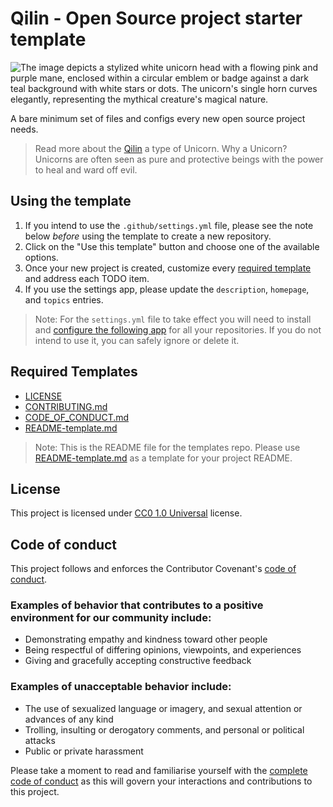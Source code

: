 # Qilin - Open Source project starter template

![The image depicts a stylized white unicorn head with a flowing pink and purple mane, enclosed within a circular emblem or badge against a dark teal background with white stars or dots. The unicorn's single horn curves elegantly, representing the mythical creature's magical nature.](https://github.com/schalkneethling/qilin-open-source-project-starter-template/assets/10350960/a76fe36a-8dd9-471b-b2a3-2ea917a97314)

A bare minimum set of files and configs every new open source project needs.

> Read more about the [Qilin](https://en.wikipedia.org/wiki/Qilin#Qilin_as_unicorns) a type of Unicorn. Why a Unicorn? Unicorns are often seen as pure and protective beings with the power to heal and ward off evil.

## Using the template

1. If you intend to use the `.github/settings.yml` file, please see the note below _before_ using the template to create a new repository.
2. Click on the "Use this template" button and choose one of the available options.
3. Once your new project is created, customize every [required template](#required-templates) and address each TODO item.
4. If you use the settings app, please update the `description`, `homepage`, and `topics` entries.

> Note: For the `settings.yml` file to take effect you will need to install and [configure the following app](https://github.com/repository-settings/app) for all your repositories. If you do not intend to use it, you can safely ignore or delete it.

## Required Templates

- [LICENSE](LICENSE)
- [CONTRIBUTING.md](CONTRIBUTING.md)
- [CODE_OF_CONDUCT.md](CODE_OF_CONDUCT.md)
- [README-template.md](README-template.md)

> Note: This is the README file for the templates repo. Please use [README-template.md](README-template.md)
as a template for your project README.

## License

This project is licensed under [CC0 1.0 Universal](LICENSE) license.

## Code of conduct

This project follows and enforces the Contributor Covenant's [code of conduct](CODE_OF_CONDUCT.md).

### Examples of behavior that contributes to a positive environment for our community include:

- Demonstrating empathy and kindness toward other people
- Being respectful of differing opinions, viewpoints, and experiences
- Giving and gracefully accepting constructive feedback

### Examples of unacceptable behavior include:

- The use of sexualized language or imagery, and sexual attention or advances of any kind
- Trolling, insulting or derogatory comments, and personal or political attacks
- Public or private harassment

Please take a moment to read and familiarise yourself with the [complete code of conduct](CODE_OF_CONDUCT.md) as this will govern your interactions and contributions to this project.
